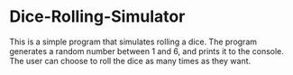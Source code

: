 # Dice-Rolling-Simulator
This is a simple program that simulates rolling a dice. The program generates a random number between 1 and 6, and prints it to the console. The user can choose to roll the dice as many times as they want.
